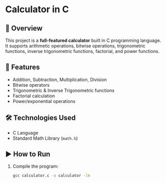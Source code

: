 # Calculator in C

## 📌 Overview
This project is a **full-featured calculator** built in C programming language.  
It supports arithmetic operations, bitwise operations, trigonometric functions, inverse trigonometric functions, factorial, and power functions.

## 🚀 Features
- Addition, Subtraction, Multiplication, Division
- Bitwise operators
- Trigonometric & Inverse Trigonometric functions
- Factorial calculation
- Power/exponential operations

## 🛠️ Technologies Used
- C Language
- Standard Math Library (`math.h`)

## ▶️ How to Run
1. Compile the program:
   ```bash
   gcc calculator.c -o calculator -lm
